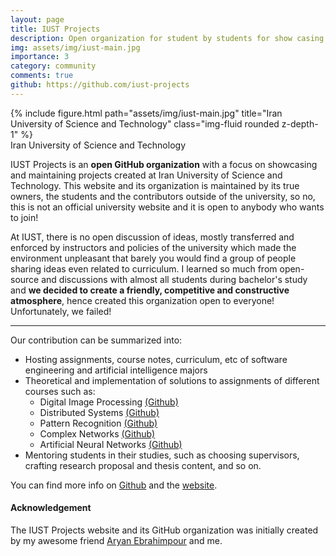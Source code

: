 ```yaml
---
layout: page
title: IUST Projects
description: Open organization for student by students for show casing their work and mentoring each other on graduate studies
img: assets/img/iust-main.jpg
importance: 3
category: community
comments: true
github: https://github.com/iust-projects
---
```


<div class="row">
    <div class="col-sm mt-3 mt-md-0">
        {% include figure.html path="assets/img/iust-main.jpg" title="Iran University of Science and Technology" class="img-fluid rounded z-depth-1" %}
    </div>
</div>
<div class="caption">
    Iran University of Science and Technology
</div>

IUST Projects is an <strong>open GitHub organization</strong> with a focus on showcasing and maintaining projects created at Iran University of Science and Technology. This website and its organization is maintained by its true owners, the students and the contributors outside of the university, so no, this is not an official university website and it is open to anybody who wants to join!

At IUST, there is no open discussion of ideas, mostly transferred and enforced by instructors and policies of the university which made the environment unpleasant that barely you would find a group of people sharing ideas even related to curriculum. I learned so much from open-source and discussions with almost all students during bachelor's study and <strong>we decided to create a friendly, competitive and constructive atmosphere</strong>, hence created this organization open to everyone! Unfortunately, we failed!

***
Our contribution can be summarized into:
<ul>
    <li>Hosting assignments, course notes, curriculum, etc of software engineering and artificial intelligence majors</li>
    <li>Theoretical and implementation of solutions to assignments of different courses such as:
        <ul>
            <li>Digital Image Processing <a href="https://github.com/iust-projects/Digital-Image-Processing-IUST">(Github)</a></li>
            <li>Distributed Systems <a href="https://github.com/iust-projects/mpich-playground">(Github)</a></li>
            <li>Pattern Recognition <a href="https://github.com/iust-projects/Pattern-Recognition-IUST">(Github)</a></li>
            <li>Complex Networks <a href="https://github.com/iust-projects/complex-networks-homework-projects">(Github)</a></li>
            <li>Artificial Neural Networks <a href="https://github.com/iust-projects/Artificial-Neural-Networks">(Github)</a></li>
        </ul>
    </li>
    <li>Mentoring students in their studies, such as choosing supervisors, crafting research proposal and thesis content, and so on.</li>
</ul>

You can find more info on <a href="https://github.com/iust-projects">Github</a> and the <a href="http://iust-projects.ir">website</a>.

#### Acknowledgement
The IUST Projects website and its GitHub organization was initially created by my awesome friend <a href="https://www.avestura.dev/">Aryan Ebrahimpour</a> and me.
